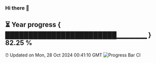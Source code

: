### Hi there 👋
⏳ Year progress { ████████████████████████▁▁▁▁▁▁ } 82.25 %
---
⏰ Updated on Mon, 28 Oct 2024 00:41:10 GMT
![Progress Bar CI](https://github.com/Moyi321/Moyi321/workflows/Progress%20Bar%20CI/badge.svg)
